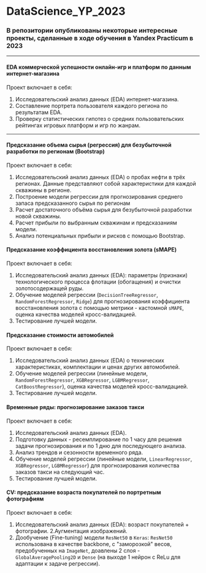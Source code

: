 # DataScience_YP_2023
### В репозитории опубликованы некоторые интересные проекты, сделанные в ходе обучения в Yandex Praсtiсum в 2023
---
#### EDA коммерческой успешности онлайн-игр и платформ по данным интернет-магазина
Проект включает в себя:
1. Исследовательский анализ данных (EDA) интернет-магазина.
2. Cоставление портрета пользователя каждого региона по результатам EDA.
3. Проверку статистических гипотез о средних пользовательских рейтингах игровых платформ и игр по жанрам.
---

#### Предсказание объема сырья (регрессия) для безубыточной разработки по регионам (Bootstrap)
Проект включает в себя:
1. Исследовательский анализ данных (EDA) о пробах нефти в трёх регионах. Данные представляют собой характеристики для каждой скважины в регионе.
2. Построение модели регрессии для прогнозирования среднего запаса предсказанного сырья по регионам 
3. Расчет достаточного объёма сырья для безубыточной разработки новой скважины.
4. Расчет прибыли по выбранным скважинам и предсказаниям модели.
5. Анализ потенциальных прибыли и рисков с помощью Bootstrap.

#### Предсказание коэффициента восстановления золота (sMAPE)
Проект включает в себя:
1. Исследовательский анализ данных (EDA): параметры (признаки) технологического процесса флотации (обогащения) и очистки золотосодержащей руды.
2. Обучение моделей регрессии (`DecisionTreeRegressor`, `RandomForestRegressor`, `Ridge`) для прогнозирования коэффициента восстановления золота с помощью метрики - кастомной `sMAPE`, оценка качества моделей кросс-валидацией.
3. Тестирование лучшей модели.

#### Предсказание стоимости автомобилей
Проект включает в себя:
1. Исследовательский анализ данных (EDA) о технических характеристиках, комплектации и ценах других автомобилей.
2. Обучение моделей регрессии (линейные модели, `RandomForestRegressor`, `XGBRegressor`, `LGBMRegressor`, `CatBoostRegressor`), оценка качества моделей кросс-валидацией.
3. Тестирование лучшей модели.

#### Временные ряды: прогнозирование заказов такси
Проект включает в себя:
1. Исследовательский анализ данных (EDA).
2. Подготовку данных - ресемплирование по 1 часу для решения задачи прогнозирования и по 1 дню для последующего анализа.
3. Анализ трендов и сезонности временного ряда.
4. Обучение моделей регрессии (линейные модели, `LinearRegressor`, `XGBRegressor`, `LGBMRegressor`) для прогнозирования количества заказов такси на следующий час.
5. Тестирование лучшей модели.

#### CV: предсказание возраста покупателей по портретным фотографиям
Проект включает в себя:
1. Исследовательский анализ данных (EDA): возраст покупателей + фотографии.
2.Аугментация изображений.
3. Дообучение (Fine-tuning) модели `ResNet50` в `Keras`: `ResNet50` использована в качестве backbone, c "заморозкой" весов, предобученных на `ImageNet`, доавлены 2 слоя - `GlobalAveragePooling2D` и `Dense` (на выходе 1 нейрон c ReLu для адаптации к задаче регрессии).


